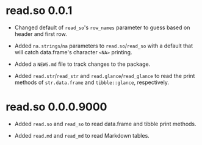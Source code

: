 # read.so 0.0.1

* Changed default of `read_so`'s `row_names` parameter to guess based on header 
  and first row.

* Added `na.strings`/`na` parameters to `read.so`/`read_so` with a default that 
  will catch data.frame's character `<NA>` printing.

* Added a `NEWS.md` file to track changes to the package.

* Added `read.str`/`read_str` and `read.glance`/`read_glance` to read the print 
  methods of `str.data.frame` and `tibble::glance`, respectively.
  
# read.so 0.0.0.9000
  
* Added `read.so` and `read_so` to read data.frame and tibble print methods.

* Added `read.md` and `read_md` to read Markdown tables.
